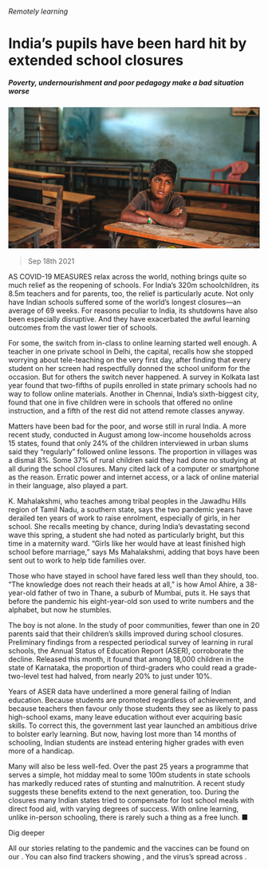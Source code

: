 ###### Remotely learning

# India’s pupils have been hard hit by extended school closures 

##### Poverty, undernourishment and poor pedagogy make a bad situation worse 

![image](images/20210918_ASP002_0.jpg) 

> Sep 18th 2021 

AS COVID-19 MEASURES relax across the world, nothing brings quite so much relief as the reopening of schools. For India’s 320m schoolchildren, its 8.5m teachers and for parents, too, the relief is particularly acute. Not only have Indian schools suffered some of the world’s longest closures—an average of 69 weeks. For reasons peculiar to India, its shutdowns have also been especially disruptive. And they have exacerbated the awful learning outcomes from the vast lower tier of schools.

For some, the switch from in-class to online learning started well enough. A teacher in one private school in Delhi, the capital, recalls how she stopped worrying about tele-teaching on the very first day, after finding that every student on her screen had respectfully donned the school uniform for the occasion. But for others the switch never happened. A survey in Kolkata last year found that two-fifths of pupils enrolled in state primary schools had no way to follow online materials. Another in Chennai, India’s sixth-biggest city, found that one in five children were in schools that offered no online instruction, and a fifth of the rest did not attend remote classes anyway.


Matters have been bad for the poor, and worse still in rural India. A more recent study, conducted in August among low-income households across 15 states, found that only 24% of the children interviewed in urban slums said they “regularly” followed online lessons. The proportion in villages was a dismal 8%. Some 37% of rural children said they had done no studying at all during the school closures. Many cited lack of a computer or smartphone as the reason. Erratic power and internet access, or a lack of online material in their language, also played a part.

K. Mahalakshmi, who teaches among tribal peoples in the Jawadhu Hills region of Tamil Nadu, a southern state, says the two pandemic years have derailed ten years of work to raise enrolment, especially of girls, in her school. She recalls meeting by chance, during India’s devastating second wave this spring, a student she had noted as particularly bright, but this time in a maternity ward. “Girls like her would have at least finished high school before marriage,” says Ms Mahalakshmi, adding that boys have been sent out to work to help tide families over.

Those who have stayed in school have fared less well than they should, too. “The knowledge does not reach their heads at all,” is how Amol Ahire, a 38-year-old father of two in Thane, a suburb of Mumbai, puts it. He says that before the pandemic his eight-year-old son used to write numbers and the alphabet, but now he stumbles.

The boy is not alone. In the study of poor communities, fewer than one in 20 parents said that their children’s skills improved during school closures. Preliminary findings from a respected periodical survey of learning in rural schools, the Annual Status of Education Report (ASER), corroborate the decline. Released this month, it found that among 18,000 children in the state of Karnataka, the proportion of third-graders who could read a grade-two-level test had halved, from nearly 20% to just under 10%.

Years of ASER data have underlined a more general failing of Indian education. Because students are promoted regardless of achievement, and because teachers then favour only those students they see as likely to pass high-school exams, many leave education without ever acquiring basic skills. To correct this, the government last year launched an ambitious drive to bolster early learning. But now, having lost more than 14 months of schooling, Indian students are instead entering higher grades with even more of a handicap.

Many will also be less well-fed. Over the past 25 years a programme that serves a simple, hot midday meal to some 100m students in state schools has markedly reduced rates of stunting and malnutrition. A recent study suggests these benefits extend to the next generation, too. During the closures many Indian states tried to compensate for lost school meals with direct food aid, with varying degrees of success. With online learning, unlike in-person schooling, there is rarely such a thing as a free lunch. ■

Dig deeper

All our stories relating to the pandemic and the vaccines can be found on our . You can also find trackers showing ,  and the virus’s spread across .

